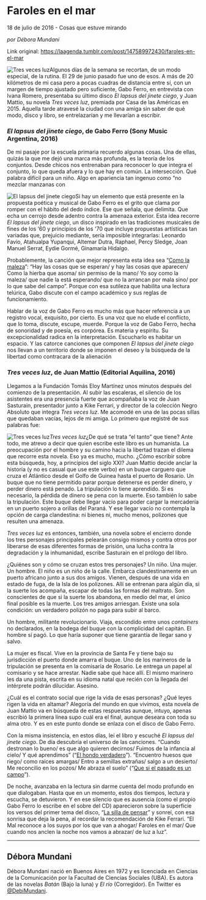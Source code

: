 # Faroles en el mar



18 de julio de 2016 - Cosas que estuve mirando

_por Débora Mundani_

Link original: https://laagenda.tumblr.com/post/147589972430/faroles-en-el-mar

![Tres veces luz](https://64.media.tumblr.com/cf2c13ceee3b60ac56017feb10ebd704/tumblr_inline_pjzpntQurC1t6q87u_500.jpg)Algunos días de la semana se recortan, de un modo especial, de la rutina. El 29 de junio pasado fue uno de esos. A más de 20 kilómetros de mi casa pero a pocas cuadras de distancia entre sí, con un margen de tiempo ajustado pero suficiente, Gabo Ferro, en entrevista con Ivana Romero, presentaba su último disco *El lapsus del jinete ciego*, y Juan Mattio, su novela *Tres veces luz*, premiada por Casa de las Américas en 2015. Aquella tarde atravesé la ciudad con una amiga sin saber de qué modo, disco y libro, se entrelazarían y me llevarían a escribir.

### *El lapsus del jinete ciego*, de Gabo Ferro (Sony Music Argentina, 2016)

De mi pasaje por la escuela primaria recuerdo algunas cosas. Una de ellas, quizás la que me dejó una marca más profunda, es la teoría de los conjuntos. Desde chicos nos entrenaban para reconocer lo que integra el conjunto, lo que queda afuera y lo que hay en común. La intersección. Qué palabra difícil para un niño. Algo en apariencia tan ingenuo como “no mezclar manzanas con 

![El lapsus del jinete ciego](https://64.media.tumblr.com/efe2639cf172df0b9d4ab8bfa5b9af70/tumblr_inline_pjzpntmxMX1t6q87u_250.jpg)Si hay un elemento que está presente en la propuesta poética y musical de Gabo Ferro es el grito que clama por romper con el hábito del dedo índice. Ese que señala, que delimita. Que echa un cerrojo desde adentro contra la amenaza exterior. Esta idea recorre *El lapsus del jinete ciego*, un disco inspirado en las tradiciones musicales de fines de los ‘60 y principios de los '70 que incluye propuestas artísticas tan variadas que, prejuicio mediante, sería imposible integrarlas: Leonardo Favio, Atahualpa Yupanqui, Altemar Dutra, Raphael, Percy Sledge, Joan Manuel Serrat, Eydie Gormé, Ginamaría Hidalgo.

Probablemente, la canción que mejor representa esta idea sea “[Como la maleza](https://youtu.be/N_HBLlOkVzU)”: “Hay las cosas que se esperan/ y hay las cosas que aparecen/ Como la hierba que asoma/ sin permiso de la mano/ Yo soy como la maleza/ que nadie la está esperando/ que no la arrancan por mala sino/ por lo que sabe del campo”. Porque con esa sutileza que habilita una lectura telúrica, Gabo discute con el campo académico y sus reglas de funcionamiento.

Hablar de la voz de Gabo Ferro es mucho más que hacer referencia a un registro vocal, exquisito, por cierto. Es una voz que no elude el conflicto, que lo toma, discute, escupe, muerde. Porque la voz de Gabo Ferro, hecha de sonoridad y de poesía, es corpórea. Es materia y espíritu. Su excepcionalidad radica en la interpretación. Escucharlo es habitar un espacio. Y las catorce canciones que componen *El lapsus del jinete ciego* nos llevan a un territorio donde se imponen el deseo y la búsqueda de la libertad como contracara de la alienación

### *Tres veces luz*, de Juan Mattio (Editorial Aquilina, 2016)

Llegamos a la Fundación Tomás Eloy Martínez unos minutos después del comienzo de la presentación. Al subir las escaleras, el silencio de los asistentes era una presencia fuerte que acompañaba la voz de Juan Sasturain, presentador junto a Kike Ferrari, y director de la colección Negro Absoluto que integra *Tres veces luz*. Me acomodé en una de las pocas sillas que quedaban vacías, lejos de mi amiga. Lo primero que registré de sus palabras fue: 

![Tres veces luz](https://64.media.tumblr.com/3dac8a4ed12d3fd824f862ad658fd06f/tumblr_inline_pjzpnt4lZ71t6q87u_250.jpg)*Tres veces luz*¿De qué se trata “el tanto” que tiene? Ante todo, me atrevo a decir que quien escribe este libro es un humanista. La preocupación por el hombre y su camino hacia la libertad trazan el dilema que recorre esta novela. Eso ya es mucho, mucho. ¿Cómo escribir sobre esta búsqueda, hoy, a principios del siglo XXI? Juan Mattio decide anclar la historia (y no es casual que use este verbo) en un buque carguero que cruza el Atlántico desde el Golfo de Guinea hasta el puerto de Rosario. Un buque que no tiene permitido parar porque detenerse es perder dinero, y perder dinero está penado. La tripulación lo tiene aprendido. Si es necesario, la pérdida de dinero se pena con la muerte. Eso también lo sabe la tripulación. Este buque debe llegar vacío para poder cargar la mercadería en un puerto sojero a orillas del Paraná. Y ese llegar vacío no contempla la opción de carga clandestina: ni bienes ni, mucho menos, polizones que resulten una amenaza.

*Tres veces luz* es entonces, también, una novela sobre el encierro donde los tres personajes principales pelearán consigo mismos y contra otros por liberarse de esas diferentes formas de prisión, una lucha contra la degradación y la inhumanidad, escribe Sasturain en el prólogo del libro.

¿Quiénes son y cómo se cruzan estos tres personajes? Un niño. Una mujer. Un hombre. El niño es un niño de la calle. Embarca clandestinamente en un puerto africano junto a sus dos amigos. Vienen, después de una vida en estado de fuga, de la Isla de los polizones. Allí se entrenan para algún día, si la suerte los acompaña, escapar de todas las formas del maltrato. Son conscientes de que si la suerte los abandona, en medio del mar, el único final posible es la muerte. Los tres amigos arriesgan. Existe una sola condición: un verdadero polizón no paga para subir al barco.

Un hombre, militante revolucionario. Viaja, escondido entre unos *containers* no declarados, en la bodega del buque con la complicidad del capitán. El hombre sí pagó. Lo que haría suponer que tiene garantía de llegar sano y salvo.

La mujer es fiscal. Vive en la provincia de Santa Fe y tiene bajo su jurisdicción el puerto donde amarra el buque. Uno de los marineros de la tripulación se presenta en la comisaría de Rosario. Le entrega un papel al comisario y se hace arrestar. Nadie sabe qué hace allí. El mismo marinero les da una pista, escrita en su idioma natal que recién con la llegada del intérprete podrán dilucidar. Asesino. 

¿Cuál es el contrato social que rige la vida de esas personas? ¿Qué leyes rigen la vida en altamar? Alegoría del mundo en que vivimos, esta novela de Juan Mattio va en búsqueda de estas respuestas aunque, intuyo, apenas escribió la primera línea supo cuál era el final, aunque deseara con toda su alma otro. Y es en este punto donde se enlaza con el disco de Gabo Ferro.

Con la misma insistencia, en estos días, leí el libro y escuché *El lapsus del jinete ciego*. De día descubría el universo de las canciones. “Cuando destronan lo bueno/ es que algo quieren decirnos/ Fuimos de la infancia al cielo/ Y qué aprendimos” (“[El hondo verdadero](https://youtu.be/kFE2utA1y5s)”). “Encuentro huesos que riego/ como raíces amargas/ Entro a semillas extrañas/ salgo a un desierto/ Me reconcilio en los pozos/ Me abraza el suelo” (“[Que si el pasado es un campo](https://youtu.be/qXdGkPxaemo)”).

De noche, avanzaba en la lectura sin darme cuenta del modo profundo en que dialogaban. Hasta que en un momento, estos dos tiempos, lectura y escucha, se detuvieron. Y en ese silencio que es ausencia (como el propio Gabo Ferro lo escribe en el sobre del CD) aparecieron sobre la superficie los versos del primer tema del disco, “[La silla de pensar](https://youtu.be/cRdKI8EU1bQ)” y sonreí, con esa sonrisa que deja la pena, al recordar la recomendación de Kike Ferrari. “El Mal reconoce a los suyos por los que van a ahogar/ Faroles en el mar/ Que cuando nos anclen la noche nos vamos a abrazar/ de luz a luz”.

  




---

 Débora Mundani
---------------

 Débora Mundani nació en Buenos Aires en 1972 y es licenciada en Ciencias de la Comunicación por la Facultad de Ciencias Sociales (UBA). Es autora de las novelas *Batán* (Bajo la luna) y *El río* (Corregidor). En Twitter es [@DebiMundani](https://twitter.com/DebiMundani). 

